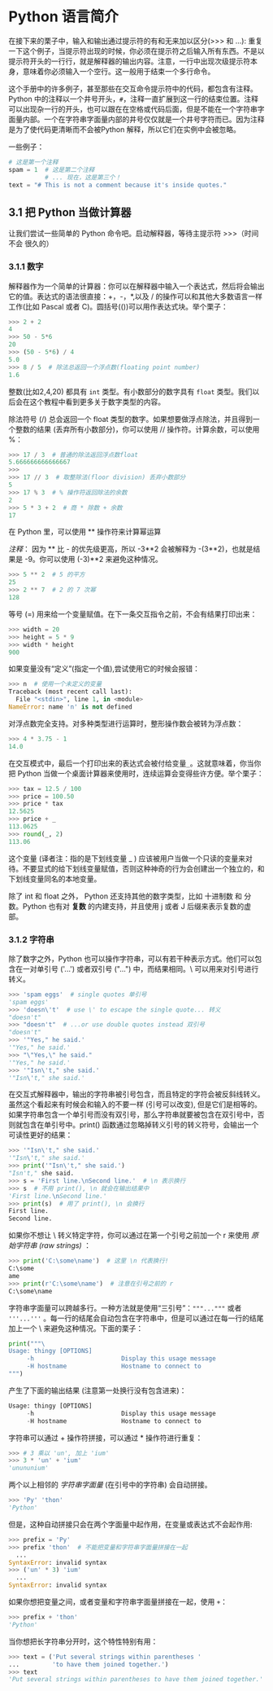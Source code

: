 # Python 语言简介

在接下来的栗子中，输入和输出通过提示符的有和无来加以区分(>>> 和 ...): 重复一下这个例子，当提示符出现的时候，你必须在提示符之后输入所有东西。不是以提示符开头的一行行，就是解释器的输出内容。注意，一行中出现次级提示符本身，意味着你必须输入一个空行。这一般用于结束一个多行命令。

这个手册中的许多例子，甚至那些在交互命令提示符中的代码，都包含有注释。Python 中的注释以一个井号开头，`#`，注释一直扩展到这一行的结束位置。注释可以出现杂一行的开头，也可以跟在在空格或代码后面，但是不能在一个字符串字面量内部。一个在字符串字面量内部的井号仅仅就是一个井号字符而已。因为注释是为了使代码更清晰而不会被Python 解释，所以它们在实例中会被忽略。

一些例子：
```python
# 这是第一个注释
spam = 1  # 这是第二个注释
          # ... 现在，这是第三个！
text = "# This is not a comment because it's inside quotes."
```

## 3.1 把 Python 当做计算器

让我们尝试一些简单的 Python 命令吧。启动解释器，等待主提示符 >>>（时间不会 很久的）

### 3.1.1 数字

解释器作为一个简单的计算器：你可以在解释器中输入一个表达式，然后将会输出它的值。表达式的语法很直接：+，-，\*,以及 / 的操作可以和其他大多数语言一样工作(比如 Pascal 或者 C)。圆括号(())可以用作表达式块。举个栗子：
```python
>>> 2 + 2
4
>>> 50 - 5*6
20
>>> (50 - 5*6) / 4
5.0
>>> 8 / 5  # 除法总返回一个浮点数(floating point number)
1.6
```
整数(比如2,4,20) 都具有 `int` 类型。有小数部分的数字具有 `float` 类型。我们以后会在这个教程中看到更多关于数字类型的内容。

除法符号 (/) 总会返回一个 float 类型的数字。如果想要做浮点除法，并且得到一个整数的结果 (丢弃所有小数部分)，你可以使用 // 操作符。计算余数，可以使用 %：
```python
>>> 17 / 3  # 普通的除法返回浮点数float
5.666666666666667
>>>
>>> 17 // 3  # 取整除法(floor division) 丢弃小数部分
5
>>> 17 % 3  # % 操作符返回除法的余数
2
>>> 5 * 3 + 2  # 商 * 除数 + 余数
17
```

在 Python 里，可以使用 \** 操作符来计算幂运算

*注释*： 因为 \*\* 比 - 的优先级更高，所以 -3\*\*2 会被解释为 -(3\*\*2)，也就是结果是 -9。你可以使用 (-3)\*\*2 来避免这种情况。

```python
>>> 5 ** 2  # 5 的平方
25
>>> 2 ** 7  # 2 的 7 次幂
128
```

等号 (=) 用来给一个变量赋值。在下一条交互指令之前，不会有结果打印出来：
```python
>>> width = 20
>>> height = 5 * 9
>>> width * height
900
```

如果变量没有“定义”(指定一个值),尝试使用它的时候会报错：
```python
>>> n  # 使用一个未定义的变量
Traceback (most recent call last):
  File "<stdin>", line 1, in <module>
NameError: name 'n' is not defined
```

对浮点数完全支持。对多种类型进行运算时，整形操作数会被转为浮点数：
```python
>>> 4 * 3.75 - 1
14.0
```

在交互模式中，最后一个打印出来的表达式会被付给变量`_`。这就意味着，你当你把 Python 当做一个桌面计算器来使用时，连续运算会变得些许方便。举个栗子：
```python
>>> tax = 12.5 / 100
>>> price = 100.50
>>> price * tax
12.5625
>>> price + _
113.0625
>>> round(_, 2)
113.06
```

这个变量 (译者注：指的是下划线变量 _ ) 应该被用户当做一个只读的变量来对待。不要显式的给下划线变量赋值，否则这种神奇的行为会创建出一个独立的，和下划线变量同名的本地变量。

除了 int 和 float 之外， Python 还支持其他的数字类型，比如 十进制数 和 分数。Python 也有对 **复数** 的内建支持，并且使用 j 或者 J 后缀来表示复数的虚部。

### 3.1.2 字符串

除了数字之外，Python 也可以操作字符串，可以有若干种表示方式。他们可以包含在一对单引号 ('...') 或者双引号 ("...") 中，而结果相同。\\ 可以用来对引号进行转义。
```python
>>> 'spam eggs'  # single quotes 单引号
'spam eggs'
>>> 'doesn\'t'  # use \' to escape the single quote... 转义
"doesn't"
>>> "doesn't"  # ...or use double quotes instead 双引号
"doesn't"
>>> '"Yes," he said.'
'"Yes," he said.'
>>> "\"Yes,\" he said."
'"Yes," he said.'
>>> '"Isn\'t," she said.'
'"Isn\'t," she said.'
```

在交互式解释器中，输出的字符串被引号包含，而且特定的字符会被反斜线转义。虽然这个看起来有时候会和输入的不要一样 (引号可以改变), 但是它们是相等的。如果字符串包含一个单引号而没有双引号，那么字符串就要被包含在双引号中，否则就包含在单引号中。print() 函数通过忽略掉转义引号的转义符号，会输出一个可读性更好的结果：
```python
>>> '"Isn\'t," she said.'
'"Isn\'t," she said.'
>>> print('"Isn\'t," she said.')
"Isn't," she said.
>>> s = 'First line.\nSecond line.'  # \n 表示换行
>>> s  # 不用 print(), \n 就会在输出结果中
'First line.\nSecond line.'
>>> print(s)  # 用了 print(), \n 会换行
First line.
Second line.
```

如果你不想让 \\ 转义特定字符，你可以通过在第一个引号之前加一个 r 来使用 *原始字符串 (raw strings)* ：
```python
>>> print('C:\some\name')  # 这里 \n 代表换行!
C:\some
ame
>>> print(r'C:\some\name')  # 注意在引号之前的 r
C:\some\name
```

字符串字面量可以跨越多行。一种方法就是使用“三引号”：`"""..."""` 或者 `'''...'''` 。每一行的结尾会自动包含在字符串中，但是可以通过在每一行的结尾加上一个 \\ 来避免这种情况。下面的栗子：
```python
print("""\
Usage: thingy [OPTIONS]
     -h                        Display this usage message
     -H hostname               Hostname to connect to
""")
```
产生了下面的输出结果 (注意第一处换行没有包含进来)：
```python
Usage: thingy [OPTIONS]
     -h                        Display this usage message
     -H hostname               Hostname to connect to
```

字符串可以通过 + 操作符拼接，可以通过 \* 操作符进行重复：
```python
>>> # 3 乘以 'un', 加上 'ium'
>>> 3 * 'un' + 'ium'
'unununium'
```

两个以上相邻的 *字符串字面量* (在引号中的字符串) 会自动拼接。
```python
>>> 'Py' 'thon'
'Python'
```
但是，这种自动拼接只会在两个字面量中起作用，在变量或表达式不会起作用:
```python
>>> prefix = 'Py'
>>> prefix 'thon'  # 不能把变量和字符串字面量拼接在一起
  ...
SyntaxError: invalid syntax
>>> ('un' * 3) 'ium'
  ...
SyntaxError: invalid syntax
```

如果你想把变量之间，或者变量和字符串字面量拼接在一起，使用 `+`：
```python
>>> prefix + 'thon'
'Python'
```

当你想把长字符串分开时，这个特性特别有用：
```python
>>> text = ('Put several strings within parentheses '
...         'to have them joined together.')
>>> text
'Put several strings within parentheses to have them joined together.'
```
